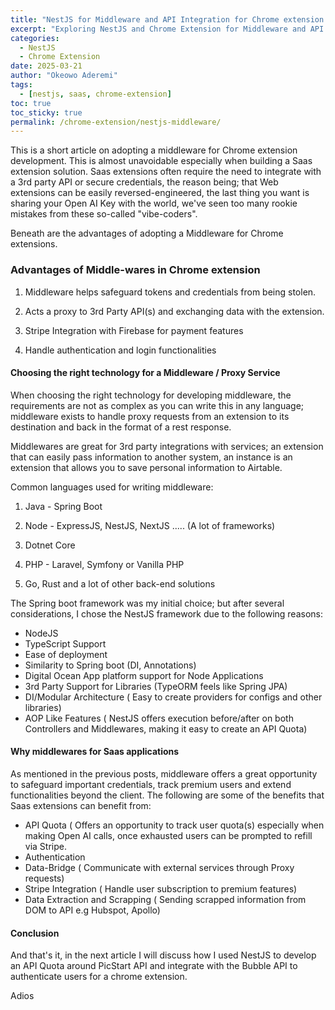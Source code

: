```yaml
---
title: "NestJS for Middleware and API Integration for Chrome extension (Part 1)"
excerpt: "Exploring NestJS and Chrome Extension for Middleware and API Integration"
categories:
  - NestJS
  - Chrome Extension
date: 2025-03-21
author: "Okeowo Aderemi"
tags:
  - [nestjs, saas, chrome-extension]
toc: true
toc_sticky: true
permalink: /chrome-extension/nestjs-middleware/
---
```



This is a short article on adopting a middleware for Chrome extension development. This is almost unavoidable especially when building a Saas extension solution. Saas extensions often require the need to integrate with a 3rd party API or secure credentials, the reason being; that Web extensions can be easily reversed-engineered, the last thing you want is sharing your Open AI Key with the world, we've seen too many rookie mistakes from these so-called "vibe-coders".

Beneath are the advantages of adopting a Middleware for Chrome extensions.

### Advantages of Middle-wares in Chrome extension

1. Middleware helps safeguard tokens and credentials from being stolen.

2. Acts a proxy to 3rd Party API(s) and exchanging data with the extension.

3. Stripe Integration with Firebase for payment features

4. Handle authentication and login functionalities

#### Choosing the right technology for a Middleware / Proxy Service

When choosing the right technology for developing middleware, the requirements are not as complex as you can write this in any language; middleware exists to handle proxy requests from an extension to its destination and back in the format of a rest response.

Middlewares are great for 3rd party integrations with services; an extension that can easily pass information to another system, an instance is an extension that allows you to save personal information to Airtable.

Common languages used for writing middleware:

1. Java - Spring Boot

2. Node - ExpressJS, NestJS, NextJS ..... (A lot of frameworks)

3. Dotnet Core

4. PHP - Laravel, Symfony or Vanilla PHP

5. Go, Rust and a lot of other back-end solutions

The Spring boot framework was my initial choice; but after several considerations, I chose the NestJS framework due to the following reasons:

- NodeJS
- TypeScript Support
- Ease of deployment
- Similarity to Spring boot (DI, Annotations)
- Digital Ocean App platform support for Node Applications
- 3rd Party Support for Libraries (TypeORM feels like Spring JPA)
- DI/Modular Architecture ( Easy to create providers for configs and other libraries)
- AOP Like Features ( NestJS offers execution before/after on both Controllers and Middlewares, making it easy to create an API Quota)

#### Why middlewares for Saas applications

As mentioned in the previous posts, middleware offers a great opportunity to safeguard important credentials, track premium users and extend functionalities beyond the client. The following are some of the benefits that Saas extensions can benefit from:

- API Quota ( Offers an opportunity to track user quota(s) especially when making Open AI calls, once exhausted users can be prompted to refill via Stripe.
- Authentication
- Data-Bridge ( Communicate with external services through Proxy requests)
- Stripe Integration ( Handle user subscription to premium features)
- Data Extraction and Scrapping ( Sending scrapped information from DOM to API e.g Hubspot, Apollo)

#### Conclusion

And that's it, in the next article I will discuss how I used NestJS to develop an API Quota around PicStart API and integrate with the Bubble API to authenticate users for a chrome extension.

Adios

